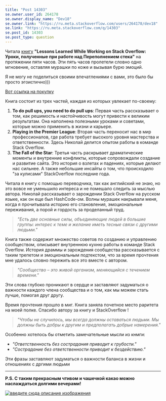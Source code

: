 ```yaml
---
title: "Post 14303"
se.owner.user_id: 264178
se.owner.display_name: "Dev18"
se.owner.link: "https://ru.meta.stackoverflow.com/users/264178/dev18"
se.link: "https://ru.meta.stackoverflow.com/q/14303"
se.post_id: 14303
se.post_type: question
---
```

<p>Читала <a href="https://i.sstatic.net/OF6yxA18.gif" rel="nofollow noreferrer">книгу</a> <strong>&quot;Lessons Learned While Working on Stack Overflow: Уроки, полученные при работе над Переполнением стека&quot;</strong> на протяжении пяти часов. Эти пять часов пролетели словно одно мгновение, оставляя мурашки по коже и вызывая бурю эмоций.</p>
<p>Я не могу не поделиться своими впечатлениями с вами, это было бы просто эгоистично)))</p>
<p><a href="https://www.amazon.fr/Practical-Community-Management-Lessons-Overflow/dp/B0D2VDMWDW" rel="nofollow noreferrer">Вот ссылка на покупку</a></p>
<p>Книга состоит из трех частей, каждая из которых увлекает по-своему:</p>
<ol>
<li><strong>To do pull ups, you need to do pull ups</strong>: Первая часть рассказывает о том, как решимость и настойчивость могут привести к великим результатам. Она наполнена полезными уроками и советами, которые можно применить в жизни и карьере.</li>
<li><strong>Playing in the Premier League</strong>: Вторая часть переносит нас в мир профессионалов, где работа требует высокого уровня мастерства и ответственности. Здесь Николай делится опытом работы в команде Stack Overflow.</li>
<li><strong>The Fall of the Star</strong>: Третья часть раскрывает драматические моменты и внутренние конфликты, которые сопровождали создание и развитие сайта. Это история о взлетах и падениях, которые делают нас сильнее. А также небольшие инсайты о том, что происходило &quot;за кулисами&quot; StackOverflow последние года.</li>
</ol>
<p>Читала я книгу с помощью переводчика, так как английский не знаю, но это вовсе не уменьшило интереса и не помешало следить за мыслью автора. Николай рассказывает о зарождении Stack Overflow на русском языке, как он еще был HashCode-ом. Волны мурашек накрывали меня, когда я прочитывала историю его становления, эмоциональные переживания, а порой и гордость за проделанный труд.</p>
<blockquote>
<p><em>&quot;Есть две основные силы, объединяющие людей в большие группы: интерес к теме и желание иметь тесные связи с другими людьми.&quot;</em></p>
</blockquote>
<p>Книга также содержит множество советов по созданию и управлению сообществом, описывает внутреннюю кухню работы в команде Stack Overflow. История драммы и зарождения сообщества рассказывается с таким трепетом и эмоциональным подтекстом, что за время прочтения мне удалось словно пережить все это вместе с автором.</p>
<blockquote>
<p><em>&quot;Сообщество – это живой организм, меняющийся с течением времени.&quot;</em></p>
</blockquote>
<p>Эти слова глубоко проникают в сердце и заставляют задуматься о важности каждого члена сообщества и о том, как мы можем стать лучше, помогая друг другу.</p>
<p>Время прочтения прошло в миг. Книга заняла почетное место раритета на моей полке. Спасибо автору за книгу и StackOverflow !</p>
<blockquote>
<p><em>&quot;Чтобы не случилось, мы всегда должны оставаться людьми. Мы должны быть добры к другим и предполагать добрые намерения.&quot;</em></p>
</blockquote>
<p>Особенно хотелось бы отметить замечательные мысли из кнмги:</p>
<ul>
<li><em>&quot;Ответственность без сострадания приводит к грубости.&quot;</em></li>
<li><em>&quot;Сострадание без ответственности приводит к бездействию.&quot;</em></li>
</ul>
<p>Эти фразы заставляют задуматься о важности баланса в жизни и отношениях с дргими людьми</p>
<hr />
<p><strong>P.S. С таким прекрасным чтивом и чашечкой какао можно наслаждаться долгими вечерами!</strong></p>
<p><a href="https://i.sstatic.net/OF6yxA18.gif" rel="nofollow noreferrer"><img src="https://i.sstatic.net/OF6yxA18.gif" alt="введите сюда описание изображения" /></a></p>

